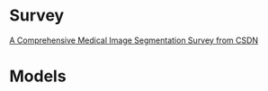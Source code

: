 # Survey 

[A Comprehensive Medical Image Segmentation  Survey from CSDN](https://blog.csdn.net/qq_38932073/article/details/115354406?spm=1001.2014.3001.5506)

# Models 

